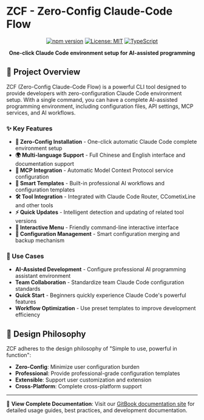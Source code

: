 # ZCF - Zero-Config Claude-Code Flow

<div align="center">

[![npm version](https://badge.fury.io/js/zcf.svg)](https://www.npmjs.com/package/zcf)
[![License: MIT](https://img.shields.io/badge/License-MIT-yellow.svg)](https://opensource.org/licenses/MIT)
[![TypeScript](https://img.shields.io/badge/TypeScript-Ready-blue.svg)](https://www.typescriptlang.org/)

**One-click Claude Code environment setup for AI-assisted programming**

</div>

## 🚀 Project Overview

ZCF (Zero-Config Claude-Code Flow) is a powerful CLI tool designed to provide developers with zero-configuration Claude Code environment setup. With a single command, you can have a complete AI-assisted programming environment, including configuration files, API settings, MCP services, and AI workflows.

### ✨ Key Features

- **🔧 Zero-Config Installation** - One-click automatic Claude Code complete environment setup
- **🌍 Multi-language Support** - Full Chinese and English interface and documentation support
- **🔗 MCP Integration** - Automatic Model Context Protocol service configuration
- **📝 Smart Templates** - Built-in professional AI workflows and configuration templates
- **🛠️ Tool Integration** - Integrated with Claude Code Router, CCometixLine and other tools
- **⚡ Quick Updates** - Intelligent detection and updating of related tool versions
- **🎯 Interactive Menu** - Friendly command-line interactive interface
- **💾 Configuration Management** - Smart configuration merging and backup mechanism

### 🎯 Use Cases

- **AI-Assisted Development** - Configure professional AI programming assistant environment
- **Team Collaboration** - Standardize team Claude Code configuration standards
- **Quick Start** - Beginners quickly experience Claude Code's powerful features
- **Workflow Optimization** - Use preset templates to improve development efficiency

## 🎨 Design Philosophy

ZCF adheres to the design philosophy of "Simple to use, powerful in function":

- **Zero-Config**: Minimize user configuration burden
- **Professional**: Provide professional-grade configuration templates
- **Extensible**: Support user customization and extension
- **Cross-Platform**: Complete cross-platform support

---

📖 **View Complete Documentation**: Visit our [GitBook documentation site](https://zcf.ufomiao.top) for detailed usage guides, best practices, and development documentation.
